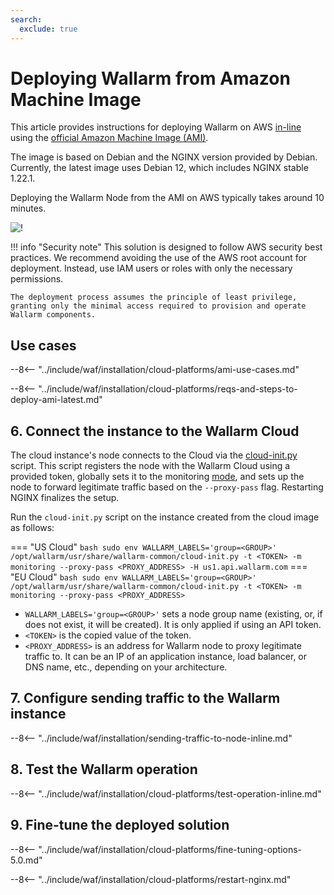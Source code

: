```yaml
---
search:
  exclude: true
---
```


[link-ssh-keys]:            https://docs.aws.amazon.com/AWSEC2/latest/UserGuide/get-set-up-for-amazon-ec2.html#create-a-key-pair
[link-sg]:                  https://docs.aws.amazon.com/en_us/AWSEC2/latest/UserGuide/get-set-up-for-amazon-ec2.html#create-a-base-security-group
[link-launch-instance]:     https://docs.aws.amazon.com/AWSEC2/latest/UserGuide/EC2_GetStarted.html#ec2-launch-instance
[anchor1]:      #2-create-a-security-group
[anchor2]:      #1-create-a-pair-of-ssh-keys-in-aws
[img-create-sg]:                ../../images/installation-ami/common/create_sg.png
[versioning-policy]:            ../../updating-migrating/versioning-policy.md#version-list
[img-wl-console-users]:         ../../images/check-user-no-2fa.png
[img-create-wallarm-node]:      ../../images/user-guides/nodes/create-cloud-node.png
[deployment-platform-docs]:     ../../installation/supported-deployment-options.md
[node-token]:                       ../../quickstart.md#deploy-the-wallarm-filtering-node
[api-token]:                        ../../user-guides/settings/api-tokens.md
[wallarm-token-types]:              ../../user-guides/nodes/nodes.md#api-and-node-tokens-for-node-creation
[platform]:                         ../../installation/supported-deployment-options.md
[ptrav-attack-docs]:                ../../attacks-vulns-list.md#path-traversal
[attacks-in-ui-image]:              ../../images/admin-guides/test-attacks-quickstart.png
[wallarm-nginx-directives]:         ../../admin-en/configure-parameters-en.md
[autoscaling-docs]:                 ../../admin-en/installation-guides/amazon-cloud/autoscaling-overview.md
[real-ip-docs]:                     ../../admin-en/using-proxy-or-balancer-en.md
[allocate-memory-docs]:             ../../admin-en/configuration-guides/allocate-resources-for-node.md
[limiting-request-processing]:      ../../user-guides/rules/configure-overlimit-res-detection.md
[logs-docs]:                        ../../admin-en/configure-logging.md
[wallarm-mode]:                     ../../admin-en/configure-wallarm-mode.md
[wallarm-api-via-proxy]:            ../../admin-en/configuration-guides/access-to-wallarm-api-via-proxy.md
[img-grouped-nodes]:                ../../images/user-guides/nodes/grouped-nodes.png
[cloud-init-spec]:                  ../cloud-platforms/cloud-init.md
[wallarm_force_directive]:          ../../admin-en/configure-parameters-en.md#wallarm_force
[ip-lists-docs]:                    ../../user-guides/ip-lists/overview.md
[api-spec-enforcement-docs]:        ../../api-specification-enforcement/overview.md
[inline-docs]:                      ../inline/overview.md
[link-wallarm-health-check]:        ../../admin-en/uat-checklist-en.md

# Deploying Wallarm from Amazon Machine Image

This article provides instructions for deploying Wallarm on AWS [in-line][inline-docs] using the [official Amazon Machine Image (AMI)](https://aws.amazon.com/marketplace/pp/B073VRFXSD).

The image is based on Debian and the NGINX version provided by Debian. Currently, the latest image uses Debian 12, which includes NGINX stable 1.22.1.

Deploying the Wallarm Node from the AMI on AWS typically takes around 10 minutes.

![!](../../images/waf-installation/aws/aws-ami-flow.png)

!!! info "Security note"
    This solution is designed to follow AWS security best practices. We recommend avoiding the use of the AWS root account for deployment. Instead, use IAM users or roles with only the necessary permissions.

    The deployment process assumes the principle of least privilege, granting only the minimal access required to provision and operate Wallarm components.

## Use cases

--8<-- "../include/waf/installation/cloud-platforms/ami-use-cases.md"

--8<-- "../include/waf/installation/cloud-platforms/reqs-and-steps-to-deploy-ami-latest.md"

## 6. Connect the instance to the Wallarm Cloud

The cloud instance's node connects to the Cloud via the [cloud-init.py][cloud-init-spec] script. This script registers the node with the Wallarm Cloud using a provided token, globally sets it to the monitoring [mode][wallarm-mode], and sets up the node to forward legitimate traffic based on the `--proxy-pass` flag. Restarting NGINX finalizes the setup.

Run the `cloud-init.py` script on the instance created from the cloud image as follows:

=== "US Cloud"
    ``` bash
    sudo env WALLARM_LABELS='group=<GROUP>' /opt/wallarm/usr/share/wallarm-common/cloud-init.py -t <TOKEN> -m monitoring --proxy-pass <PROXY_ADDRESS> -H us1.api.wallarm.com
    ```
=== "EU Cloud"
    ``` bash
    sudo env WALLARM_LABELS='group=<GROUP>' /opt/wallarm/usr/share/wallarm-common/cloud-init.py -t <TOKEN> -m monitoring --proxy-pass <PROXY_ADDRESS>
    ```

* `WALLARM_LABELS='group=<GROUP>'` sets a node group name (existing, or, if does not exist, it will be created). It is only applied if using an API token.
* `<TOKEN>` is the copied value of the token.
* `<PROXY_ADDRESS>` is an address for Wallarm node to proxy legitimate traffic to. It can be an IP of an application instance, load balancer, or DNS name, etc., depending on your architecture.

## 7. Configure sending traffic to the Wallarm instance

--8<-- "../include/waf/installation/sending-traffic-to-node-inline.md"

## 8. Test the Wallarm operation

--8<-- "../include/waf/installation/cloud-platforms/test-operation-inline.md"

## 9. Fine-tune the deployed solution

--8<-- "../include/waf/installation/cloud-platforms/fine-tuning-options-5.0.md"

--8<-- "../include/waf/installation/cloud-platforms/restart-nginx.md"